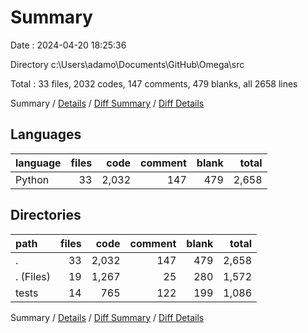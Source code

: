 # Summary

Date : 2024-04-20 18:25:36

Directory c:\\Users\\adamo\\Documents\\GitHub\\Omega\\src

Total : 33 files,  2032 codes, 147 comments, 479 blanks, all 2658 lines

Summary / [Details](details.md) / [Diff Summary](diff.md) / [Diff Details](diff-details.md)

## Languages
| language | files | code | comment | blank | total |
| :--- | ---: | ---: | ---: | ---: | ---: |
| Python | 33 | 2,032 | 147 | 479 | 2,658 |

## Directories
| path | files | code | comment | blank | total |
| :--- | ---: | ---: | ---: | ---: | ---: |
| . | 33 | 2,032 | 147 | 479 | 2,658 |
| . (Files) | 19 | 1,267 | 25 | 280 | 1,572 |
| tests | 14 | 765 | 122 | 199 | 1,086 |

Summary / [Details](details.md) / [Diff Summary](diff.md) / [Diff Details](diff-details.md)